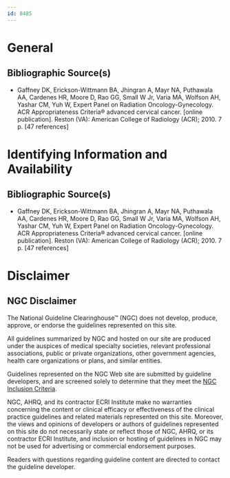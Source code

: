 ```yaml
---
id: 8485
---
```


# General

## Bibliographic Source(s)

- Gaffney DK, Erickson-Wittmann BA, Jhingran A, Mayr NA, Puthawala AA, Cardenes HR, Moore D, Rao GG, Small W Jr, Varia MA, Wolfson AH, Yashar CM, Yuh W, Expert Panel on Radiation Oncology-Gynecology. ACR Appropriateness Criteria® advanced cervical cancer. [online publication]. Reston (VA): American College of Radiology (ACR); 2010. 7 p. [47 references]

# Identifying Information and Availability

## Bibliographic Source(s)

- Gaffney DK, Erickson-Wittmann BA, Jhingran A, Mayr NA, Puthawala AA, Cardenes HR, Moore D, Rao GG, Small W Jr, Varia MA, Wolfson AH, Yashar CM, Yuh W, Expert Panel on Radiation Oncology-Gynecology. ACR Appropriateness Criteria® advanced cervical cancer. [online publication]. Reston (VA): American College of Radiology (ACR); 2010. 7 p. [47 references]

# Disclaimer

## NGC Disclaimer

The National Guideline Clearinghouse™ (NGC) does not develop, produce, approve, or endorse the guidelines represented on this site.

All guidelines summarized by NGC and hosted on our site are produced under the auspices of medical specialty societies, relevant professional associations, public or private organizations, other government agencies, health care organizations or plans, and similar entities.

Guidelines represented on the NGC Web site are submitted by guideline developers, and are screened solely to determine that they meet the [NGC Inclusion Criteria](/help-and-about/summaries/inclusion-criteria).

NGC, AHRQ, and its contractor ECRI Institute make no warranties concerning the content or clinical efficacy or effectiveness of the clinical practice guidelines and related materials represented on this site. Moreover, the views and opinions of developers or authors of guidelines represented on this site do not necessarily state or reflect those of NGC, AHRQ, or its contractor ECRI Institute, and inclusion or hosting of guidelines in NGC may not be used for advertising or commercial endorsement purposes.

Readers with questions regarding guideline content are directed to contact the guideline developer.

